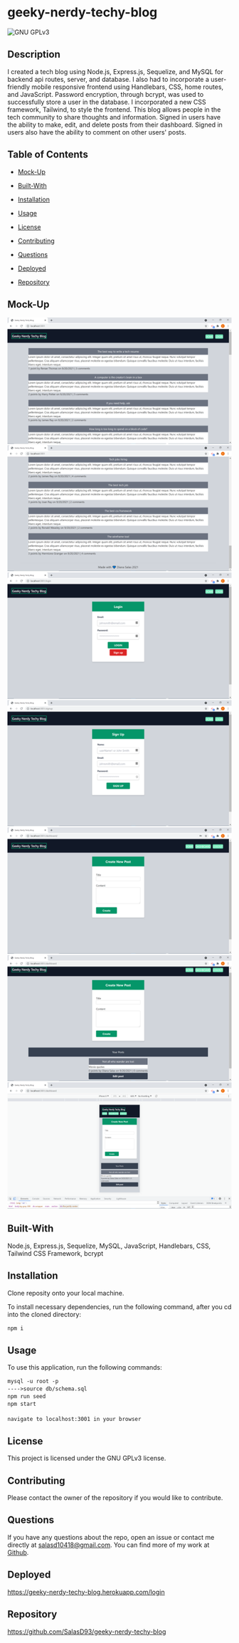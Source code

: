 # geeky-nerdy-techy-blog
![GNU GPLv3](https://img.shields.io/badge/license-GNU%20GPLv3-red.svg)

## Description

I created a tech blog using Node.js, Express.js, Sequelize, and MySQL for backend api routes, server, and database. I also had to incorporate a user-friendly mobile responsive frontend using Handlebars, CSS, home routes, and JavaScript. Password encryption, through bcrypt, was used to successfully store a user in the database. I incorporated a new CSS framework, Tailwind, to style the frontend. This blog allows people in the tech community to share thoughts and information. Signed in users have the ability to make, edit, and delete posts from their dashboard. Signed in users also have the ability to comment on other users' posts.


## Table of Contents

* [Mock-Up](#mock-up)

* [Built-With](#built-with)

* [Installation](#installation)

* [Usage](#usage)

* [License](#license)

* [Contributing](#contributing)

* [Questions](#questions)

* [Deployed](#deployed)

* [Repository](#repository)


## Mock-Up

![Homework Screenshot 1](./public/img/ch14-screenshot1.png)
![Homework Screenshot 2](./public/img/ch14-screenshot2.png)
![Homework Screenshot 3](./public/img/ch14-screenshot3.png)
![Homework Screenshot 4](./public/img/ch14-screenshot4.png)
![Homework Screenshot 5](./public/img/ch14-screenshot5.png)
![Homework Screenshot 6](./public/img/ch14-screenshot6.png)
![Homework Screenshot 7](./public/img/ch14-screenshot7.png)


## Built-With

Node.js, Express.js, Sequelize, MySQL, JavaScript, Handlebars, CSS, Tailwind CSS Framework, bcrypt


## Installation

Clone reposity onto your local machine.

To install necessary dependencies, run the following command, after you cd into the cloned directory:
```md
npm i
```

## Usage

To use this application, run the following commands:
```md
mysql -u root -p
---->source db/schema.sql
npm run seed
npm start

navigate to localhost:3001 in your browser
```

## License

This project is licensed under the GNU GPLv3 license.


## Contributing

Please contact the owner of the repository if you would like to contribute.


## Questions

If you have any questions about the repo, open an issue or contact me directly at salasd10418@gmail.com. You can find more of my work at [Github](https://github.com/salasd93).


## Deployed

https://geeky-nerdy-techy-blog.herokuapp.com/login


## Repository

https://github.com/SalasD93/geeky-nerdy-techy-blog
